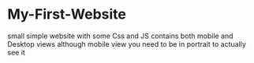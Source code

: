 # My-First-Website
small simple website with some Css and JS contains both mobile and Desktop views although mobile view you need to be in portrait to actually see it
